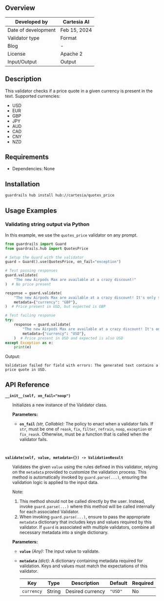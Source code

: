 ## Overview

| Developed by | Cartesia AI |
| --- | --- |
| Date of development | Feb 15, 2024 |
| Validator type | Format |
| Blog | - |
| License | Apache 2 |
| Input/Output | Output |

## Description

This validator checks if a price quote in a given currency is present in the text. Supported currencies:
- USD
- EUR
- GBP
- JPY
- AUD
- CAD
- CNY
- NZD


## Requirements
* Dependencies: None

## Installation

```bash
guardrails hub install hub://cartesia/quotes_price
```

## Usage Examples

### Validating string output via Python

In this example, we use the `quotes_price` validator on any prompt.

```python
from guardrails import Guard
from guardrails.hub import QuotesPrice

# Setup the Guard with the validator
guard = Guard().use(QuotesPrice, on_fail="exception")

# Test passing responses
guard.validate(
    "The new Airpods Max are available at a crazy discount!"
)  # No price present

response = guard.validate(
    "The new Airpods Max are available at a crazy discount! It's only $9.99!",
    metadata={"currency": "GBP"},
)  # Price present in USD, but expected is GBP

# Test failing response
try:
    response = guard.validate(
        "The new Airpods Max are available at a crazy discount! It's only $9.99!",
        metadata={"currency": "USD"},
    )  # Price present in USD and expected is also USD
except Exception as e:
    print(e)
```
Output:
```console
Validation failed for field with errors: The generated text contains a price quote in USD.
```

## API Reference

**`__init__(self, on_fail="noop")`**
<ul>

Initializes a new instance of the Validator class.

**Parameters:**

- **`on_fail`** *(str, Callable):* The policy to enact when a validator fails. If `str`, must be one of `reask`, `fix`, `filter`, `refrain`, `noop`, `exception` or `fix_reask`. Otherwise, must be a function that is called when the validator fails.

</ul>

<br/>

**`validate(self, value, metadata={}) -> ValidationResult`**

<ul>

Validates the given `value` using the rules defined in this validator, relying on the `metadata` provided to customize the validation process. This method is automatically invoked by `guard.parse(...)`, ensuring the validation logic is applied to the input data.

Note:

1. This method should not be called directly by the user. Instead, invoke `guard.parse(...)` where this method will be called internally for each associated Validator.
2. When invoking `guard.parse(...)`, ensure to pass the appropriate `metadata` dictionary that includes keys and values required by this validator. If `guard` is associated with multiple validators, combine all necessary metadata into a single dictionary.

**Parameters:**

- **`value`** *(Any):* The input value to validate.
- **`metadata`** *(dict):* A dictionary containing metadata required for validation. Keys and values must match the expectations of this validator.
    
    
    | Key | Type | Description | Default | Required |
    | --- | --- | --- | --- | --- |
    | `currency` | String | Desired currency | `"USD"` | No |

</ul>
